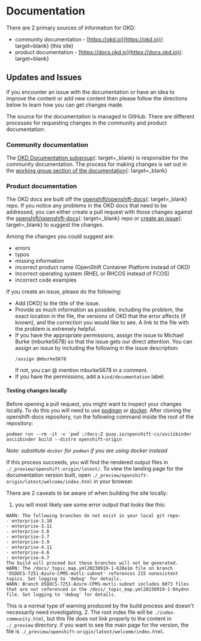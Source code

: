 # Documentation

<!--- cSpell:ignore mburke dmueller -->

There are 2 primary sources of information for OKD:  

- community documentation - [https://okd.io](https://okd.io){: target=blank} (this site)
- product documentation - [https://docs.okd.io](https://docs.okd.io){: target=blank}

## Updates and Issues

If you encounter an issue with the documentation or have an idea to improve the content or add new content then please follow the directions below to learn how you can get changes made.

The source for the documentation is managed in GitHub. There are different processes for requesting changes in the community and product documentation:

### Community documentation

The [OKD Documentation subgroup](wg_docs/overview.md){: target=_blank} is responsible for the community documentation.  The process for making changes is set out in the [working group section of the documentation](wg_docs/okd-io.md){: target=_blank}

### Product documentation

The OKD docs are built off the [openshift/openshift-docs](https://github.com/openshift/openshift-docs/){: target=_blank} repo. If you notice any problems in the OKD docs that need to be addressed, you can either create a pull request with those changes against the [openshift/openshift-docs](https://github.com/openshift/openshift-docs/){: target=_blank} repo or [create an issue](https://github.com/openshift/openshift-docs/issues/new){: target=_blank} to suggest the changes.

Among the changes you could suggest are:

- errors
- typos
- missing information
- incorrect product name (OpenShift Container Platform instead of OKD)
- Incorrect operating system (RHEL or RHCOS instead of FCOS)
- incorrect code examples

If you create an issue, please do the following:

- Add [OKD] to the title of the issue.
- Provide as much information as possible, including the problem, the exact location in the file, the versions of OKD that the error affects (if known), and the correction you would like to see. A link to the file with the problem is extremely helpful.
- If you have the appropriate permissions, assign the issue to Michael Burke (mburke5678) so that the issue gets our direct attention.  You can assign an issue by including the following in the issue description:
    ```text
    /assign @mburke5678
    ```
    If not, you can @ mention mburke5678 in a comment.
- If you have the permissions, add a `kind/documentation` label.

#### Testing changes locally

Before opening a pull request, you might want to inspect your changes locally. To do this you will need to use [podman](https://podman.io) or [docker](https://docker.com). After cloning the openshift-docs repository, run the following command inside the root of the repository:

```
podman run --rm -it -v `pwd`:/docs:Z quay.io/openshift-cs/asciibinder asciibinder build --distro openshift-origin
```
_Note: substitute `docker` for `podman` if you are using docker instead_

If this process succeeds, you will find the rendered output files in `./_preview/openshift-origin/latest/`. To view the landing page for the documentation version built, open `./_preview/openshift-origin/latest/welcome/index.html` in your browser.

There are 2 caveats to be aware of when building the site locally:

1. you will most likely see some error output that looks like this: 
  ```
  WARN: The following branches do not exist in your local git repo:
  - enterprise-3.10
  - enterprise-3.11
  - enterprise-3.6
  - enterprise-3.7
  - enterprise-3.9
  - enterprise-4.11
  - enterprise-4.6
  - enterprise-4.7
  The build will proceed but these branches will not be generated.
  WARN: The /docs/_topic_map.yml20230919-1-628e1m file on branch 'OSDOCS-7251-Azure-CPMS-mutli-subnet' references 215 nonexistent topics. Set logging to 'debug' for details.
  WARN: Branch OSDOCS-7251-Azure-CPMS-mutli-subnet includes 6073 files that are not referenced in the /docs/_topic_map.yml20230919-1-bhydnn file. Set logging to 'debug' for details.
  ```
  This is a normal type of warning produced by the build process and doesn't necessarily need investigating.
2. The root index file will be `./index-community.html`, but this file does not link properly to the content in `./_preview` directory. if you want to see the main page for the version, the file is `./_preview/openshift-origin/latest/welcome/index.html`.
